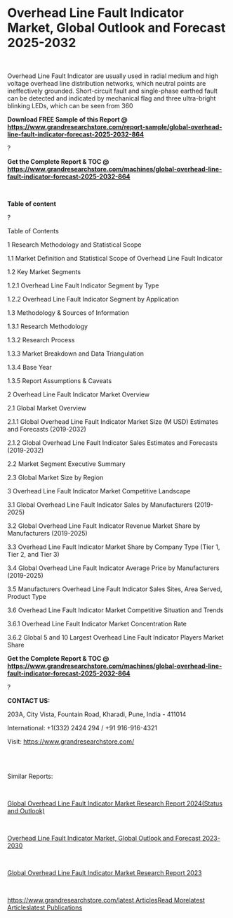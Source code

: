 <h1>Overhead Line Fault Indicator Market, Global Outlook and Forecast 2025-2032</h1><br/><p>Overhead Line Fault Indicator are usually used in radial medium and high voltage overhead line distribution networks, which neutral points are ineffectively grounded. Short-circuit fault and single-phase earthed fault can be detected and indicated by mechanical flag and three ultra-bright blinking LEDs, which can be seen from 360</p>
 
 
 
 <div><b>Download FREE Sample of this Report @ <a href="https://www.grandresearchstore.com/report-sample/global-overhead-line-fault-indicator-forecast-2025-2032-864">https://www.grandresearchstore.com/report-sample/global-overhead-line-fault-indicator-forecast-2025-2032-864</a></b></div>
 
 
 
 <p>? </p>
 
 
 
 <div><b>Get the Complete Report & TOC @ <a href="https://www.grandresearchstore.com/machines/global-overhead-line-fault-indicator-forecast-2025-2032-864">https://www.grandresearchstore.com/machines/global-overhead-line-fault-indicator-forecast-2025-2032-864</a></b></div>
 
 
 
 <p><br />
 
 <b>Table of content</b></p>
 
 
 
 <p>? </p>
 
 
 
 <p>Table of Contents<br />
 
 1 Research Methodology and Statistical Scope<br />
 
 1.1 Market Definition and Statistical Scope of Overhead Line Fault Indicator<br />
 
 1.2 Key Market Segments<br />
 
 1.2.1 Overhead Line Fault Indicator Segment by Type<br />
 
 1.2.2 Overhead Line Fault Indicator Segment by Application<br />
 
 1.3 Methodology & Sources of Information<br />
 
 1.3.1 Research Methodology<br />
 
 1.3.2 Research Process<br />
 
 1.3.3 Market Breakdown and Data Triangulation<br />
 
 1.3.4 Base Year<br />
 
 1.3.5 Report Assumptions & Caveats<br />
 
 2 Overhead Line Fault Indicator Market Overview<br />
 
 2.1 Global Market Overview<br />
 
 2.1.1 Global Overhead Line Fault Indicator Market Size (M USD) Estimates and Forecasts (2019-2032)<br />
 
 2.1.2 Global Overhead Line Fault Indicator Sales Estimates and Forecasts (2019-2032)<br />
 
 2.2 Market Segment Executive Summary<br />
 
 2.3 Global Market Size by Region<br />
 
 3 Overhead Line Fault Indicator Market Competitive Landscape<br />
 
 3.1 Global Overhead Line Fault Indicator Sales by Manufacturers (2019-2025)<br />
 
 3.2 Global Overhead Line Fault Indicator Revenue Market Share by Manufacturers (2019-2025)<br />
 
 3.3 Overhead Line Fault Indicator Market Share by Company Type (Tier 1, Tier 2, and Tier 3)<br />
 
 3.4 Global Overhead Line Fault Indicator Average Price by Manufacturers (2019-2025)<br />
 
 3.5 Manufacturers Overhead Line Fault Indicator Sales Sites, Area Served, Product Type<br />
 
 3.6 Overhead Line Fault Indicator Market Competitive Situation and Trends<br />
 
 3.6.1 Overhead Line Fault Indicator Market Concentration Rate<br />
 
 3.6.2 Global 5 and 10 Largest Overhead Line Fault Indicator Players Market Share</p>
 
 
 
 <div><b>Get the Complete Report & TOC @ <a href="https://www.grandresearchstore.com/machines/global-overhead-line-fault-indicator-forecast-2025-2032-864">https://www.grandresearchstore.com/machines/global-overhead-line-fault-indicator-forecast-2025-2032-864</a></b></div>
 
 
 
 <p>? </p>
 
 
 
 <p><b>CONTACT US:</b><br />
 
 203A, City Vista, Fountain Road, Kharadi, Pune, India - 411014<br />
 
 International: +1(332) 2424 294 / +91 916-916-4321<br />
 
 Visit: <a href="https://www.grandresearchstore.com/">https://www.grandresearchstore.com/</a><br />
 
 <br />
 
 <br />
 
 Similar Reports:<br />
 
 <br />
 
 <a href="https://www.grandresearchstore.com/machines/global-overhead-line-fault-indicator-2024-35">Global Overhead Line Fault Indicator Market Research Report 2024(Status and Outlook)</a><br />
 
 <br />
 
 <a href="https://www.grandresearchstore.com/machines/global-overhead-line-fault-indicator-forecast-2023-2030-83">Overhead Line Fault Indicator Market, Global Outlook and Forecast 2023-2030</a><br />
 
 <br />
 
 <a href="https://www.grandresearchstore.com/machines/global-overhead-line-fault-indicator-2023-974">Global Overhead Line Fault Indicator Market Research Report 2023</a><br />
 
 <br />
 
 <a href="https://gyeongbokgung.com">https://www.grandresearchstore.com/</a><a href="https://hallyeomaritime.com">latest Articles</a><a href="https://jingwansa.com">Read More</a><a href="https://nguoiviet.jp/">latest Articles</a><a href="https://www.intelmarketresearch.com/">latest Publications</a></p>